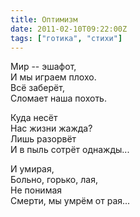```yaml
---
title: Оптимизм
date: 2011-02-10T09:22:00Z
tags: ["готика", "стихи"]
---
```


Мир -- эшафот,  
И мы играем плохо.  
Всё заберёт,  
Сломает наша похоть.

Куда несёт  
Нас жизни жажда?  
Лишь разорвёт  
И в пыль сотрёт однажды...

И умирая,  
Больно, горько, лая,  
Не понимая  
Смерти, мы умрём от рая...


